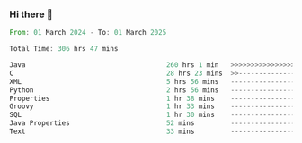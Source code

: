 ### Hi there 👋

<!--
**luoxuanzao/luoxuanzao** is a ✨ _special_ ✨ repository because its `README.md` (this file) appears on your GitHub profile.

Here are some ideas to get you started:

- 🔭 I’m currently working on ...
- 🌱 I’m currently learning ...
- 👯 I’m looking to collaborate on ...
- 🤔 I’m looking for help with ...
- 💬 Ask me about ...
- 📫 How to reach me: ...
- 😄 Pronouns: ...
- ⚡ Fun fact: ...
-->

<!--START_SECTION:waka-->

```rust
From: 01 March 2024 - To: 01 March 2025

Total Time: 306 hrs 47 mins

Java                                   260 hrs 1 min   >>>>>>>>>>>>>>>>>>>>>----   84.72 %
C                                      28 hrs 23 mins  >>-----------------------   09.25 %
XML                                    5 hrs 56 mins   -------------------------   01.94 %
Python                                 2 hrs 56 mins   -------------------------   00.96 %
Properties                             1 hr 38 mins    -------------------------   00.53 %
Groovy                                 1 hr 33 mins    -------------------------   00.51 %
SQL                                    1 hr 30 mins    -------------------------   00.49 %
Java Properties                        52 mins         -------------------------   00.29 %
Text                                   33 mins         -------------------------   00.18 %
```

<!--END_SECTION:waka-->